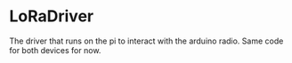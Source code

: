 # LoRaDriver
The driver that runs on the pi to interact with the arduino radio. Same code for both devices for now.
